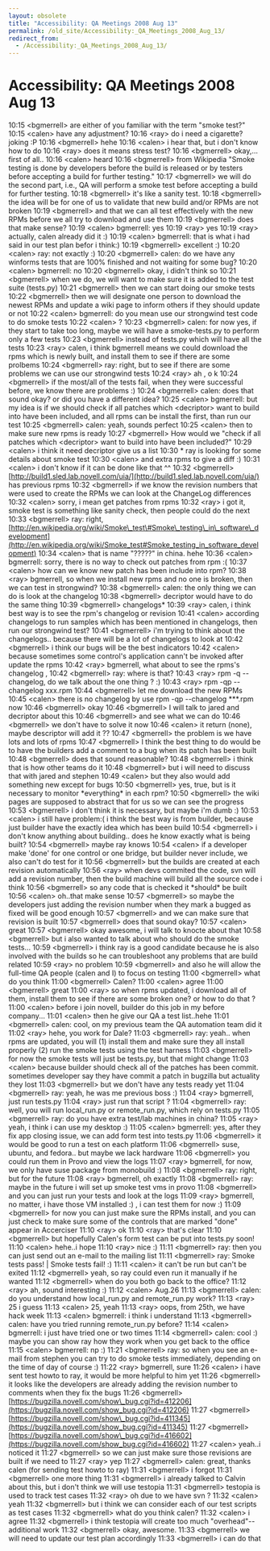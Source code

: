 ```yaml
---
layout: obsolete
title: "Accessibility: QA Meetings 2008 Aug 13"
permalink: /old_site/Accessibility:_QA_Meetings_2008_Aug_13/
redirect_from:
  - /Accessibility:_QA_Meetings_2008_Aug_13/
---
```


Accessibility: QA Meetings 2008 Aug 13
======================================

10:15 \<bgmerrell\> are either of you familiar with the term "smoke test?"
 10:15 \<calen\> have any adjustment?
 10:16 \<ray\> do i need a cigarette? joking :P
 10:16 \<bgmerrell\> hehe
 10:16 \<calen\> i hear that, but i don't know how to do
 10:16 \<ray\> does it means stress test?
 10:16 \<bgmerrell\> okay,... first of all..
 10:16 \<calen\> heard
 10:16 \<bgmerrell\> from Wikipedia "Smoke testing is done by developers before the build is released or by testers before accepting a build for further testing."
 10:17 \<bgmerrell\> we will do the second part, i.e., QA will perform a smoke test before accepting a build for further testing.
 10:18 \<bgmerrell\> it's like a sanity test.
 10:18 \<bgmerrell\> the idea will be for one of us to validate that new build and/or RPMs are not broken
 10:19 \<bgmerrell\> and that we can all test effectively with the new RPMs before we all try to download and use them
 10:19 \<bgmerrell\> does that make sense?
 10:19 \<calen\> bgmerrell: yes
 10:19 \<ray\> yes
 10:19 \<ray\> actually, calen already did it :)
 10:19 \<calen\> bgmerrell: that is what i had said in our test plan befor i think:)
 10:19 \<bgmerrell\> excellent :)
 10:20 \<calen\> ray: not exactly :)
 10:20 \<bgmerrell\> calen: do we have any winforms tests that are 100% finished and not waiting for some bug?
 10:20 \<calen\> bgmerrell: no
 10:20 \<bgmerrell\> okay, i didn't think so
 10:21 \<bgmerrell\> when we do, we will want to make sure it is added to the test suite (tests.py)
 10:21 \<bgmerrell\> then we can start doing our smoke tests
 10:22 \<bgmerrell\> then we will designate one person to download the newest RPMs and update a wiki page to inform others if they should update or not
 10:22 \<calen\> bgmerrell: do you mean use our strongwind test code to do smoke tests
 10:22 \<calen\> ?
 10:23 \<bgmerrell\> calen: for now yes, if they start to take too long, maybe we will have a smoke-tests.py to perform only a few tests
 10:23 \<bgmerrell\> instead of tests.py which will have all the tests
 10:23 \<ray\> calen, i think bgmerrell means we could download the rpms which is newly built, and install them to see if there are some prolbems
 10:24 \<bgmerrell\> ray: right, but to see if there are some problems we can use our strongwind tests
 10:24 \<ray\> ah , o k
 10:24 \<bgmerrell\> if the most/all of the tests fail, when they were successful before, we know there are problems :)
 10:24 \<bgmerrell\> calen: does that sound okay? or did you have a different idea?
 10:25 \<calen\> bgmerrell: but my idea is if we should check if all patches which \<decriptor\> want to build into have been included, and all rpms can be install the first, than run our test
 10:25 \<bgmerrell\> calen: yeah, sounds perfect
 10:25 \<calen\> then to make sure new rpms is ready
 10:27 \<bgmerrell\> How would we "check if all patches which \<decriptor\> want to build into have been included?"
 10:29 \<calen\> i think it need decriptor give us a list
 10:30 \* ray is looking for some details about smoke test
 10:30 \<calen\> and extra rpms to give a diff :)
 10:31 \<calen\> i don't know if it can be done like that \^\^
 10:32 \<bgmerrell\> [http://build1.sled.lab.novell.com/uia/](http://build1.sled.lab.novell.com/uia/) has previous rpms
 10:32 \<bgmerrell\> if we know the revision numbers that were used to create the RPMs we can look at the ChangeLog differences
 10:32 \<calen\> sorry, i mean get patches from rpms
 10:32 \<ray\> i got it, smoke test is something like sanity check, then people could do the next
 10:33 \<bgmerrell\> ray: right, [http://en.wikipedia.org/wiki/Smoke\_test\#Smoke\_testing\_in\_software\_development](http://en.wikipedia.org/wiki/Smoke_test#Smoke_testing_in_software_development)
 10:34 \<calen\> that is name "?????" in china. hehe
 10:36 \<calen\> bgmerrell: sorry, there is no way to check out patches from rpm :(
 10:37 \<calen\> how can we know new patch has been include into rpm?
 10:38 \<ray\> bgmerrell, so when we install new rpms and no one is broken, then we can test in strongwind?
 10:38 \<bgmerrell\> calen: the only thing we can do is look at the changelog
 10:38 \<bgmerrell\> decriptor would have to do the same thing
 10:39 \<bgmerrell\> changelogs\*
 10:39 \<ray\> calen, i think best way is to see the rpm's changelog or revision
 10:41 \<calen\> according changelogs to run samples which has been mentioned in changelogs, then run our strongwind test?
 10:41 \<bgmerrell\> i'm trying to think about the changelogs.. because there will be a lot of changelogs to look at
 10:42 \<bgmerrell\> i think our bugs will be the best indicators
 10:42 \<calen\> because sometimes some control's application cann't be invoked after update the rpms
 10:42 \<ray\> bgmerrell, what about to see the rpms's changelog ,
 10:42 \<bgmerrell\> ray: where is that?
 10:43 \<ray\> rpm -q --changelog, do we talk about the one thing ? :)
 10:43 \<ray\> rpm -qp --changelog xxx.rpm
 10:44 \<bgmerrell\> let me download the new RPMs
 10:45 \<calen\> there is no changelog by use rpm -qp --changelog \*\*\*.rpm now
 10:46 \<bgmerrell\> okay
 10:46 \<bgmerrell\> I will talk to jared and decriptor about this
 10:46 \<bgmerrell\> and see what we can do
 10:46 \<bgmerrell\> we don't have to solve it now
 10:46 \<calen\> it return (none), maybe descriptor will add it ??
 10:47 \<bgmerrell\> the problem is we have lots and lots of rpms
 10:47 \<bgmerrell\> I think the best thing to do would be to have the builders add a comment to a bug when its patch has been built
 10:48 \<bgmerrell\> does that sound reasonable?
 10:48 \<bgmerrell\> i think that is how other teams do it
 10:48 \<bgmerrell\> but i will need to discuss that with jared and stephen
 10:49 \<calen\> but they also would add something new except for bugs
 10:50 \<bgmerrell\> yes, true, but is it necessary to monitor \*everything\* in each rpm?
 10:50 \<bgmerrell\> the wiki pages are supposed to abstract that for us so we can see the progress
 10:53 \<bgmerrell\> i don't think it is necessary, but maybe i'm dumb :)
 10:53 \<calen\> i still have problem:( i think the best way is from builder, because just builder have the exactly idea which has been build
 10:54 \<bgmerrell\> i don't know anything about building.. does he know exactly what is being built?
 10:54 \<bgmerrell\> maybe ray knows
 10:54 \<calen\> if a developer make 'done' for one control or one bridge, but builder never include, we also can't do test for it
 10:56 \<bgmerrell\> but the builds are created at each revision automatically
 10:56 \<ray\> when devs commited the code, svn will add a revision number, then the build machine will build all the source code i think
 10:56 \<bgmerrell\> so any code that is checked it \*should\* be built
 10:56 \<calen\> oh..that make sense
 10:57 \<bgmerrell\> so maybe the developers just adding the revision number when they mark a bugged as fixed will be good enough
 10:57 \<bgmerrell\> and we can make sure that revision is built
 10:57 \<bgmerrell\> does that sound okay?
 10:57 \<calen\> great
 10:57 \<bgmerrell\> okay awesome, i will talk to knocte about that
 10:58 \<bgmerrell\> but i also wanted to talk about who should do the smoke tests...
 10:59 \<bgmerrell\> i think ray is a good candidate because he is also involved with the builds so he can troubleshoot any problems that are build related
 10:59 \<ray\> no problem
 10:59 \<bgmerrell\> and also he will allow the full-time QA people (calen and I) to focus on testing
 11:00 \<bgmerrell\> what do you think
 11:00 \<bgmerrell\> Calen?
 11:00 \<calen\> agree
 11:00 \<bgmerrell\> great
 11:00 \<ray\> so when rpms updated, i download all of them, install them to see if there are some broken one? or how to do that ?
 11:00 \<calen\> before i join novell, builder do this job in my before company...
 11:01 \<calen\> then he give our QA a test list..hehe
 11:01 \<bgmerrell\> calen: cool, on my previous team the QA automation team did it
 11:02 \<ray\> hehe, you work for Dale?
 11:03 \<bgmerrell\> ray: yeah.. when rpms are updated, you will (1) install them and make sure they all install properly (2) run the smoke tests using the test harness
 11:03 \<bgmerrell\> for now the smoke tests will just be tests.py, but that might change
 11:03 \<calen\> because builder should check all of the patches has been commit. sometimes developer say they have commit a patch in bugzilla but actuality they lost
 11:03 \<bgmerrell\> but we don't have any tests ready yet
 11:04 \<bgmerrell\> ray: yeah, he was me previous boss :)
 11:04 \<ray\> bgmerrell, just run tests.py
 11:04 \<ray\> just run that script ?
 11:04 \<bgmerrell\> ray: well, you will run local\_run.py or remote\_run.py, which rely on tests.py
 11:05 \<bgmerrell\> ray: do you have extra test/lab machines in china?
 11:05 \<ray\> yeah, i think i can use my desktop :)
 11:05 \<calen\> bgmerrell: yes, after they fix app closing issue, we can add form test into tests.py
 11:06 \<bgmerrell\> it would be good to run a test on each platform
 11:06 \<bgmerrell\> suse, ubuntu, and fedora.. but maybe we lack hardware
 11:06 \<bgmerrell\> you could run them in Provo and view the logs
 11:07 \<ray\> bgmerrell, for now, we only have suse package from monobuild :)
 11:08 \<bgmerrell\> ray: right, but for the future
 11:08 \<ray\> bgmerrell, oh exactly
 11:08 \<bgmerrell\> ray: maybe in the future i will set up smoke test vms in provo
 11:08 \<bgmerrell\> and you can just run your tests and look at the logs
 11:09 \<ray\> bgmerrell, no matter, i have those VM installed :) , i can test them for now :)
 11:09 \<bgmerrell\> for now you can just make sure the RPMs install, and you can just check to make sure some of the controls that are marked "done" appear in Accerciser
 11:10 \<ray\> ok
 11:10 \<ray\> that's clear
 11:10 \<bgmerrell\> but hopefully Calen's form test can be put into tests.py soon!
 11:10 \<calen\> hehe..i hope
 11:10 \<ray\> nice :)
 11:11 \<bgmerrell\> ray: then you can just send out an e-mail to the mailing list
 11:11 \<bgmerrell\> ray: Smoke tests pass! | Smoke tests fail! :)
 11:11 \<calen\> it can't be run but can't be exited
 11:12 \<bgmerrell\> yeah, so ray could even run it manually if he wanted
 11:12 \<bgmerrell\> when do you both go back to the office?
 11:12 \<ray\> ah, sound interesting :)
 11:12 \<calen\> Aug.26
 11:13 \<bgmerrell\> calen: do you understand how local\_run.py and remote\_run.py work?
 11:13 \<ray\> 25 i guess
 11:13 \<calen\> 25, yeah
 11:13 \<ray\> oops, from 25th, we have hack week
 11:13 \<calen\> bgmerrell: i think i understand
 11:13 \<bgmerrell\> calen: have you tried running remote\_run.py before?
 11:14 \<calen\> bgmerrell: i just have tried one or two times
 11:14 \<bgmerrell\> calen: cool :) maybe you can show ray how they work when you get back to the office
 11:15 \<calen\> bgmerrell: np :)
 11:21 \<bgmerrell\> ray: so when you see an e-mail from stephen you can try to do smoke tests immediately, depending on the time of day of course :)
 11:22 \<ray\> bgmerrell, sure
 11:26 \<calen\> i have sent test howto to ray, it would be more helpful to him yet
 11:26 \<bgmerrell\> it looks like the developers are already adding the revision number to comments when they fix the bugs
 11:26 \<bgmerrell\> [https://bugzilla.novell.com/show\_bug.cgi?id=412206](https://bugzilla.novell.com/show_bug.cgi?id=412206)
 11:27 \<bgmerrell\> [https://bugzilla.novell.com/show\_bug.cgi?id=411345](https://bugzilla.novell.com/show_bug.cgi?id=411345)
 11:27 \<bgmerrell\> [https://bugzilla.novell.com/show\_bug.cgi?id=416602](https://bugzilla.novell.com/show_bug.cgi?id=416602)
 11:27 \<calen\> yeah..i noticed it
 11:27 \<bgmerrell\> so we can just make sure those revisions are built if we need to
 11:27 \<ray\> yep
 11:27 \<bgmerrell\> calen: great, thanks calen (for sending test howto to ray)
 11:31 \<bgmerrell\> i forgot
 11:31 \<bgmerrell\> one more thing
 11:31 \<bgmerrell\> i already talked to Calvin about this, but i don't think we will use testopia
 11:31 \<bgmerrell\> testopia is used to track test cases
 11:32 \<ray\> oh due to we have svn ?
 11:32 \<calen\> yeah
 11:32 \<bgmerrell\> but i think we can consider each of our test scripts as test cases
 11:32 \<bgmerrell\> what do you think calen?
 11:32 \<calen\> i agree
 11:32 \<bgmerrell\> i think testopia will create too much "overhead"--additional work
 11:32 \<bgmerrell\> okay, awesome.
 11:33 \<bgmerrell\> we will need to update our test plan accordingly
 11:33 \<bgmerrell\> i can do that

